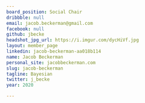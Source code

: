 ```yaml
---
board_position: Social Chair
dribbble: null
email: jacob.beckerman@gmail.com
facebook: null
github: jbecke
headshot_jpg_url: https://i.imgur.com/dycHiVf.jpg
layout: member_page
linkedin: jacob-beckerman-aa018b114
name: Jacob Beckerman
personal_site: jacobbeckerman.com
slug: jacob-beckerman
tagline: Bayesian
twitter: j_becke
year: 2020

---
```

